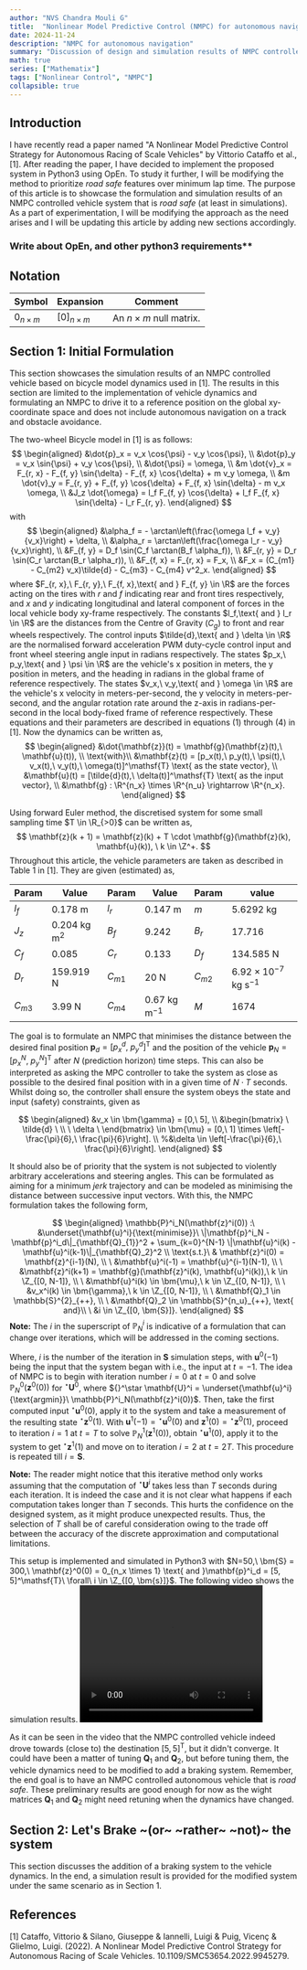 ```yaml
---
author: "NVS Chandra Mouli G"
title:  "Nonlinear Model Predictive Control (NMPC) for autonomous navigation of small scale cars"
date: 2024-11-24
description: "NMPC for autonomous navigation"
summary: "Discussion of design and simulation results of NMPC controlled small scale car."
math: true
series: ["Mathematix"]
tags: ["Nonlinear Control", "NMPC"]
collapsible: true
---
```

## Introduction
I have recently read a paper named "A Nonlinear Model Predictive Control Strategy for Autonomous Racing of Scale Vehicles" by Vittorio Cataffo et al., [1]. After reading the paper, I have decided to implement the proposed system in Python3 using OpEn. To study it further, I will be modifying the method to prioritize *road safe* features over minimum lap time. The purpose of this article is to showcase the formulation and simulation results of an NMPC controlled vehicle system that is *road safe* (at least in simulations). As a part of experimentation, I will be modifying the approach as the need arises and I will be updating this article by adding new sections accordingly.

### Write about OpEn, and other python3 requirements**

## Notation
| Symbol         | Expansion          | Comment                     |
|--------        |-----------         |---------                    |
$0_{n \times m}$ | $[0]_{n \times m}$ | An $n \times m$ null matrix.|

## Section 1: Initial Formulation
This section showcases the simulation results of an NMPC controlled vehicle based on bicycle model dynamics used in [1]. The results in this section are limited to the implementation of vehicle dynamics and formulating an NMPC to drive it to a reference position on the global xy-coordinate space and does not include autonomous navigation on a track and obstacle avoidance. 

The two-wheel Bicycle model in [1] is as follows:
$$
\begin{aligned}
&\dot{p}_x = v_x \cos{\psi} - v_y \cos{\psi}, \\
&\dot{p}_y = v_x \sin{\psi} + v_y \cos{\psi}, \\
&\dot{\psi} = \omega, \\
&m \dot{v}_x = F_{r, x} - F_{f, y} \sin{\delta} - F_{f, x} \cos{\delta} + m v_y \omega, \\
&m \dot{v}_y = F_{r, y} + F_{f, y} \cos{\delta} + F_{f, x} \sin{\delta} - m v_x \omega, \\
&J_z \dot{\omega} = l_f F_{f, y} \cos{\delta} + l_f F_{f, x} \sin{\delta} - l_r F_{r, y}.
\end{aligned}
$$
with
$$
\begin{aligned}
&\alpha_f = - \arctan\left(\frac{\omega l_f + v_y}{v_x}\right) + \delta, \\
&\alpha_r = \arctan\left(\frac{\omega l_r - v_y}{v_x}\right), \\
&F_{f, y} = D_f \sin(C_f \arctan(B_f \alpha_f)), \\
&F_{r, y} = D_r \sin(C_r \arctan(B_r \alpha_r)), \\
&F_{f, x} = F_{r, x} = F_x, \\
&F_x = (C_{m1} - C_{m2} v_x)\tilde{d} - C_{m3} - C_{m4} v^2_x.
\end{aligned}
$$
where
$F_{r, x},\ F_{r, y},\ F_{f, x},\text{ and } F_{f, y} \in \R$ are the forces acting on the tires with $r$ and $f$ indicating rear and front tires respectively, and $x$ and $y$ indicating longitudinal and lateral component of forces in the local vehicle body xy-frame respectively. The constants $l_f,\text{ and }  l_r \in \R$ are the distances from the Centre of Gravity $(C_g)$ to front and rear wheels respectively. The control inputs $\tilde{d},\text{ and }  \delta \in \R$ are the normalised forward acceleration PWM duty-cycle control input and front wheel steering angle input in radians respectively. The states $p_x,\ p_y,\text{ and }  \psi \in \R$ are the vehicle's x position in meters, the y position in meters, and the heading in radians in the global frame of reference respectively. The states $v_x,\ v_y,\text{ and }  \omega \in \R$ are the vehicle's x velocity in meters-per-second, the y velocity in meters-per-second, and the angular rotation rate around the z-axis in radians-per-second in the local body-fixed frame of reference respectively. These equations and their parameters are described in equations (1) through (4) in [1]. Now the dynamics can be written as,
$$
\begin{aligned}
&\dot{\mathbf{z}}(t) = \mathbf{g}(\mathbf{z}(t),\ \mathbf{u}(t)), \\
\text{with}\\
&\mathbf{z}(t) = [p_x(t),\ p_y(t),\ \psi(t),\ v_x(t),\ v_y(t),\ \omega(t)]^\mathsf{T} \text{ as the state vector}, \\
&\mathbf{u}(t) = [\tilde{d}(t),\ \delta(t)]^\mathsf{T} \text{ as the input vector}, \\
&\mathbf{g} : \R^{n_x} \times \R^{n_u} \rightarrow \R^{n_x}.
\end{aligned}
$$

Using forward Euler method, the discretised system for some small sampling time $T \in \R_{>0}$ can be written as,
$$
\mathbf{z}(k + 1) = \mathbf{z}(k) + T \cdot \mathbf{g}(\mathbf{z}(k), \mathbf{u}(k)), \ k \in \Z^+.
$$
Throughout this article, the vehicle parameters are taken as described in Table 1 in [1]. They are given (estimated) as,

| Param    | Value            | Param    | Value              | Param    | value                             |
| -------- | ---------------- | -------- | ------------------ | -------- | --------------------------------- |
| $l_f$    | $0.178$ m        | $l_r$    | $0.147$ m          | $m$      | $5.6292$ kg                       |
| $J_z$    | $0.204$ kg m$^2$ | $B_f$    | $9.242$            | $B_r$    | $17.716$                          |
| $C_f$    | $0.085$          | $C_r$    | $0.133$            | $D_f$    | $134.585$ N                       |
| $D_r$    | $159.919$ N      | $C_{m1}$ | $20$ N             | $C_{m2}$ | $6.92 \times 10^{-7}$ kg s$^{-1}$ |
| $C_{m3}$ | $3.99$ N         | $C_{m4}$ | $0.67$ kg m$^{-1}$ | $M$      | $1674$                            |

The goal is to formulate an NMPC that minimises the distance between the desired final position $\mathbf{p}_d = [p_x^d,\ p_y^d]^\mathsf{T}$ and the position of the vehicle $\mathbf{p}_N = [p_x^N,\ p_y^N]^\mathsf{T}$ after $N$ (prediction horizon) time steps. This can also be interpreted as asking the MPC controller to take the system as close as possible to the desired final position with in a given time of $N \cdot T$ seconds. Whilst doing so, the controller shall ensure the system obeys the state and input (safety) constraints, given as

$$
\begin{aligned}
&v_x \in \bm{\gamma} = [0,\ 5], \\
&\begin{bmatrix} \ \tilde{d} \ \\ \ \delta \ \end{bmatrix}  \in \bm{\mu} = [0,\ 1] \times \left[-\frac{\pi}{6},\ \frac{\pi}{6}\right]. \\
%&\delta \in \left[-\frac{\pi}{6},\ \frac{\pi}{6}\right].
\end{aligned}
$$

It should also be of priority that the system is not subjected to violently arbitrary accelerations and steering angles. This can be formulated as aiming for a minimum *jerk* trajectory and can be modeled as minimising the distance between successive input vectors. With this, the NMPC formulation takes the following form,

$$
\begin{aligned}
\mathbb{P}^i_N(\mathbf{z}^i(0)) :\ &\underset{\mathbf{u}^i}{\text{minimise}}\ \|\mathbf{p}^i_N - \mathbf{p}^i_d\|_{\mathbf{Q}_{1}}^2 + \sum_{k=0}^{N-1} \|\mathbf{u}^i(k) - \mathbf{u}^i(k-1)\|_{\mathbf{Q}_2}^2 \\
\text{s.t.}\ & \mathbf{z}^i(0) = \mathbf{z}^{i-1}(N), \\
\ &\mathbf{u}^i(-1) = \mathbf{u}^{i-1}(N-1), \\
\ &\mathbf{z}^i(k+1) = \mathbf{g}(\mathbf{z}^i(k), \mathbf{u}^i(k)),\ k \in \Z_{[0, N-1]}, \\
\ &\mathbf{u}^i(k) \in \bm{\mu},\ k \in \Z_{[0, N-1]}, \\
\ &v_x^i(k) \in \bm{\gamma},\ k \in \Z_{[0, N-1]}, \\
\ &\mathbf{Q}_1 \in \mathbb{S}^{2}_{++}, \\
\ &\mathbf{Q}_2 \in \mathbb{S}^{n_u}_{++}, \text{ and}\\
\ &i \in \Z_{[0, \bm{S}]}.
\end{aligned}
$$
**Note:** The $i$ in the superscript of $\mathbb{P}^i_N$ is indicative of a formulation that can change over iterations, which will be addressed in the coming sections.

Where, $i$ is the number of the iteration in $\bm{S}$ simulation steps, with $\mathbf{u}^0(-1)$ being the input that the system began with i.e., the input at $t=-1$. The idea of NMPC is to begin with iteration number $i=0$ at $t=0$ and solve $\mathbb{P}^0_N(\mathbf{z}^0(0))$ for ${}^\star \mathbf{U}^{0}$, where ${}^\star \mathbf{U}^i = \underset{\mathbf{u}^i}{\text{argmin}}\ \mathbb{P}^i_N(\mathbf{z}^i(0))$. Then, take the first computed input ${}^\star\mathbf{u}^0(0)$, apply it to the system and take a measurement of the resulting state ${}^\star\mathbf{z}^0(1)$. With $\mathbf{u}^1(-1) = {}^\star\mathbf{u}^0(0) \text{ and } \mathbf{z}^1(0) = {}^\star\mathbf{z}^0(1)$, proceed to iteration $i=1$ at $t=T$ to solve $\mathbb{P}^1_N(\mathbf{z}^1(0))$, obtain ${}^\star\mathbf{u}^1(0)$, apply it to the system to get ${}^\star\mathbf{z}^1(1)$ and move on to iteration $i=2$ at $t = 2T$. This procedure is repeated till $i=\bm{S}$.

**Note:** The reader might notice that this iterative method only works assuming that the computation of ${}^\star \mathbf{U}^i$ takes less than $T$ seconds during each iteration. It is indeed the case and it is not clear what happens if each computation takes longer than $T$ seconds. This hurts the confidence on the designed system, as it might produce unexpected results. Thus, the selection of $T$ shall be of careful consideration owing to the trade off between the accuracy of the discrete approximation and computational limitations. 

This setup is implemented and simulated in Python3 with $N=50,\ \bm{S} = 300,\ \mathbf{z}^0(0) = 0_{n_x \times 1} \text{ and }\mathbf{p}^i_d = [5, 5]^\mathsf{T}\ \forall\ i \in \Z_{[0, \bm{s}]}$. The following video shows the simulation results.
<video width="320" height="240" controls>
  <source src="assets\mpc_car_st_slope_no_brake.mp4" type="video/mp4">
</video>

As it can be seen in the video that the NMPC controlled vehicle indeed drove towards (close to) the destination $[5, 5]^\mathsf{T}$, but it didn't converge. It could have been a matter of tuning $\mathbf{Q}_1$ and $\mathbf{Q}_2$, but before tuning them, the vehicle dynamics need to be modified to add a braking system. Remember, the end goal is to have an NMPC controlled autonomous vehicle that is *road safe*. These preliminary results are good enough for now as the wight matrices $\mathbf{Q}_1$ and $\mathbf{Q}_2$ might need retuning when the dynamics have changed.

## Section 2: Let's Brake ~(or~ ~rather~ ~not)~ the system

This section discusses the addition of a braking system to the vehicle dynamics. In the end, a simulation result is provided for the modified system under the same scenario as in Section 1.

## References
[1] Cataffo, Vittorio & Silano, Giuseppe & Iannelli, Luigi & Puig, Vicenç & Glielmo, Luigi. (2022). A Nonlinear Model Predictive Control Strategy for Autonomous Racing of Scale Vehicles. 10.1109/SMC53654.2022.9945279. 
